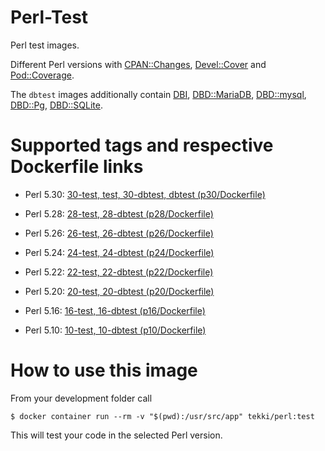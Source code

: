 <!-- this file is generated via docker-builder/generate.pl, do not edit it directly -->

# Perl-Test

Perl test images.

Different Perl versions with
[CPAN::Changes](https://metacpan.org/pod/CPAN::Changes),
[Devel::Cover](https://metacpan.org/pod/Devel::Cover) and
[Pod::Coverage](https://metacpan.org/pod/Pod::Coverage).

The `dbtest` images additionally contain
[DBI](https://metacpan.org/pod/DBI),
[DBD::MariaDB](https://metacpan.org/pod/DBD::MariaDB),
[DBD::mysql](https://metacpan.org/pod/DBD::mysql),
[DBD::Pg](https://metacpan.org/pod/DBD::Pg),
[DBD::SQLite](https://metacpan.org/pod/DBD::SQLite).

# Supported tags and respective Dockerfile links

* Perl 5.30: [30-test, test, 30-dbtest, dbtest (p30/Dockerfile)](https://github.com/Tekki/docker-perl-test/blob/master/p30/Dockerfile)

* Perl 5.28: [28-test, 28-dbtest (p28/Dockerfile)](https://github.com/Tekki/docker-perl-test/blob/master/p28/Dockerfile)

* Perl 5.26: [26-test, 26-dbtest (p26/Dockerfile)](https://github.com/Tekki/docker-perl-test/blob/master/p26/Dockerfile)

* Perl 5.24: [24-test, 24-dbtest (p24/Dockerfile)](https://github.com/Tekki/docker-perl-test/blob/master/p24/Dockerfile)

* Perl 5.22: [22-test, 22-dbtest (p22/Dockerfile)](https://github.com/Tekki/docker-perl-test/blob/master/p22/Dockerfile)

* Perl 5.20: [20-test, 20-dbtest (p20/Dockerfile)](https://github.com/Tekki/docker-perl-test/blob/master/p20/Dockerfile)

* Perl 5.16: [16-test, 16-dbtest (p16/Dockerfile)](https://github.com/Tekki/docker-perl-test/blob/master/p16/Dockerfile)

* Perl 5.10: [10-test, 10-dbtest (p10/Dockerfile)](https://github.com/Tekki/docker-perl-test/blob/master/p10/Dockerfile)

# How to use this image

From your development folder call

    $ docker container run --rm -v "$(pwd):/usr/src/app" tekki/perl:test

This will test your code in the selected Perl version.
